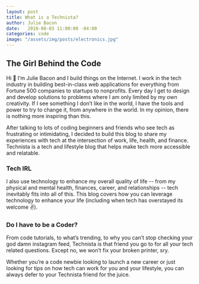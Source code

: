 ```yaml
---
layout: post
title: What is a Technista?
author: Julie Bacon
date:   2018-08-03 11:00:00 -04:00
categories: code
image: "/assets/img/posts/electronics.jpg"
---
```


## The Girl Behind the Code

Hi 👋 I’m Julie Bacon and I build things on the Internet. I work in the tech industry in building best-in-class web applications for everything from Fortune 500 companies to startups to nonprofits. Every day I get to design and develop solutions to problems where I am only limited by my own creativity. If I see something I don’t like in the world, I have the tools and power to try to change it, from anywhere in the world. In my opinion, there is nothing more inspiring than this.

After talking to lots of coding beginners and friends who see tech as frustrating or intimidating, I decided to build this blog to share my experiences with tech at the intersection of work, life, health, and finance. Technista is a tech and lifestyle blog that helps make tech more accessible and relatable.

### Tech IRL

I also use technology to enhance my overall quality of life -- from my physical and mental health, finances, career, and relationships -- tech inevitably fits into all of this. This blog covers how you can leverage technology to enhance your life (including when tech has overstayed its welcome ✌️).

### Do I have to be a Coder?

From code tutorials, to what’s trending, to why you can’t stop checking your god damn instagram feed, Technista is that friend you go to for all your tech related questions. Except no, we won’t fix your broken printer, sry.

Whether you’re a code newbie looking to launch a new career or just looking for tips on how tech can work for you and your lifestyle, you can always defer to your Technista friend for the juice.

